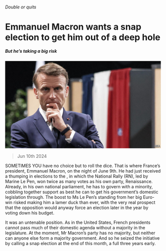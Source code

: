 ###### Double or quits

# Emmanuel Macron wants a snap election to get him out of a deep hole 

##### But he’s taking a big risk 

![image](images/20240615_LDP501.jpg) 

> Jun 10th 2024 

SOMETIMES YOU have no choice but to roll the dice. That is where France’s president, Emmanuel Macron,  on the night of June 9th. He had just received a thumping in elections to the , in which the National Rally (RN), led by Marine Le Pen, won twice as many votes as his own party, Renaissance. Already, in his own national parliament, he has to govern with a minority, cobbling together support as best he can to get his government’s domestic legislation through. The boost to Ms Le Pen’s standing from her big Euro-win risked making him a lamer duck than ever, with the very real prospect that the opposition would anyway force an election later in the year by voting down his budget.

It was an untenable position. As in the United States, French presidents cannot pass much of their domestic agenda without a majority in the legislature. At the moment, Mr Macron’s party has no majority, but neither can anyone else form a majority government. And so he seized the initiative by calling a snap election at the end of this month, a full three years early.

